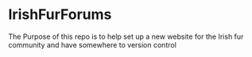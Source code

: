 # IrishFurForums
The Purpose of this repo is to help set up a new website for the Irish fur community and have somewhere to version control 
